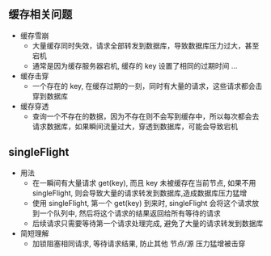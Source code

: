 ## 缓存相关问题
- 缓存雪崩
  - 大量缓存同时失效，请求全部转发到数据库，导致数据库压力过大，甚至宕机
  - 通常是因为缓存服务器宕机, 缓存的 key 设置了相同的过期时间 ...
- 缓存击穿
  - 一个存在的 key, 在缓存过期的一刻，同时有大量的请求，这些请求都会击穿到数据库
- 缓存穿透
  - 查询一个不存在的数据，因为不存在则不会写到缓存中，所以每次都会去请求数据库，如果瞬间流量过大，穿透到数据库，可能会导致宕机

## singleFlight
- 用法
  - 在一瞬间有大量请求 get(key), 而且 key 未被缓存在当前节点, 如果不用 singleFlight, 则会导致大量的请求转发到数据库,造成数据库压力猛增
  - 使用 singleFlight, 第一个 get(key) 到来时, singleFlight 会将这个请求放到一个队列中, 然后将这个请求的结果返回给所有等待的请求
  - 后续请求只需要等待第一个请求处理完成, 避免了大量的请求转发到数据库
- 简短理解
  - 加锁阻塞相同请求, 等待请求结果, 防止其他 节点/源 压力猛增被击穿